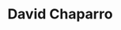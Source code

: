 ---
title: "David Chaparro"
draft: false
topic: "Earth - Land systems"
title_topic: "An overview on vegetation moisture retrievals from remote sensing"
description: "I will provide a review of current techniques to retrieve the content of water in vegetation, with emphasis on its applicability and suggest future research lines."
bg_image: "images/backgrounds/page-title.jpg"
affiliation: "Centre de Recerca Ecològica i Aplicacions Forestals (CREAF)"
image: "images/speaker/david.jpg"
bio: "David Chaparro is a postdoctoral researcher at the Centre de Recerca Ecològica i Aplicacions Forestals (CREAF). He holds degrees in Biology from the UAB, master's degrees in GIS & Remote Sensing and Terrestrial Ecology, and a Ph.D. from the Universitat Politècnica de Catalunya (UPC). His research focuses on microwave remote sensing for vegetation monitoring, including forest decay and fire risk assessment. He has contributed to the development of algorithms for estimating vegetation water content and tracking soil-plant-atmosphere fluxes. David has worked at the Joint Research Centre of the European Commission and collaborated with MIT as a visiting postdoctoral researcher."
interest: ["Remote sensing", "Plant ecohydrology", "Forests", "Microwaves"]
contact:
  - name : "d.chaparro@creaf.uab.cat"
    icon : "ti-email"
    link : "mailto:d.chaparro@creaf.uab.cat"
  - name : "Google Scholar"
    icon : "ti-world"
    link : "https://scholar.google.es/citations?user=yE79sl8AAAAJ&hl=es"

type: "speaker"
departure: "13/01/2025"
arrival: "15/01/2025"
---